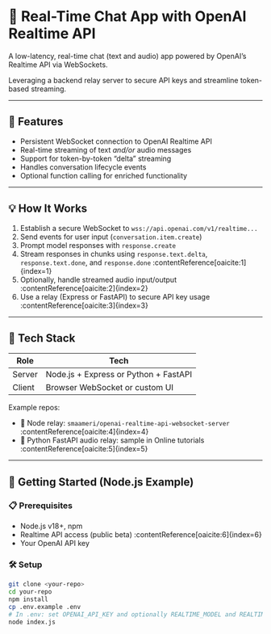 # 🧠 Real-Time Chat App with OpenAI Realtime API

A low-latency, real-time chat (text and audio) app powered by OpenAI’s Realtime API via WebSockets.

Leveraging a backend relay server to secure API keys and streamline token-based streaming.

---

## 🚀 Features

- Persistent WebSocket connection to OpenAI Realtime API  
- Real-time streaming of text *and/or* audio messages  
- Support for token-by-token “delta” streaming  
- Handles conversation lifecycle events  
- Optional function calling for enriched functionality  

---

## 💡 How It Works

1. Establish a secure WebSocket to `wss://api.openai.com/v1/realtime...`  
2. Send events for user input (`conversation.item.create`)  
3. Prompt model responses with `response.create`  
4. Stream responses in chunks using `response.text.delta`, `response.text.done`, and `response.done` :contentReference[oaicite:1]{index=1}  
5. Optionally, handle streamed audio input/output :contentReference[oaicite:2]{index=2}  
6. Use a relay (Express or FastAPI) to secure API key usage :contentReference[oaicite:3]{index=3}  

---

## 🧩 Tech Stack

| Role      | Tech                   |
|-----------|------------------------|
| Server    | Node.js + Express or Python + FastAPI |
| Client    | Browser WebSocket or custom UI         |

Example repos:
- 🧱 Node relay: `smaameri/openai-realtime-api-websocket-server` :contentReference[oaicite:4]{index=4}  
- 🐍 Python FastAPI audio relay: sample in Online tutorials :contentReference[oaicite:5]{index=5}

---

## 🔧 Getting Started (Node.js Example)

### 📋 Prerequisites
- Node.js v18+, npm  
- Realtime API access (public beta) :contentReference[oaicite:6]{index=6}  
- Your OpenAI API key

### 🛠️ Setup
```bash
git clone <your-repo>
cd your-repo
npm install
cp .env.example .env
# In .env: set OPENAI_API_KEY and optionally REALTIME_MODEL and REALTIME_URL
node index.js
